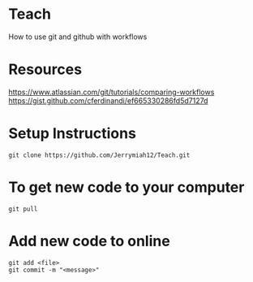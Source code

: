 # Teach
How to use git and github with workflows

# Resources

https://www.atlassian.com/git/tutorials/comparing-workflows
https://gist.github.com/cferdinandi/ef665330286fd5d7127d

# Setup Instructions
`
git clone https://github.com/Jerrymiah12/Teach.git
`
# To get new code to your computer
`
git pull
`
# Add new code to online
`
git add <file>
`
<br>
`
git commit -m "<message>"
`

